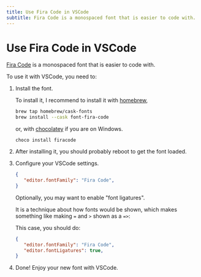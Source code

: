```yaml
---
title: Use Fira Code in VSCode
subtitle: Fira Code is a monospaced font that is easier to code with.
---
```


# Use Fira Code in VSCode

[Fira Code](https://github.com/tonsky/FiraCode) is a monospaced font that is easier to code with.

To use it with VSCode, you need to:

1. Install the font.

   To install it, I recommend to install it with [homebrew](https://brew.sh/),

   ```bash
   brew tap homebrew/cask-fonts
   brew install --cask font-fira-code
   ```

   or, with [chocolatey](https://chocolatey.org/) if you are on Windows.

   ```
   choco install firacode
   ```
2. After installing it, you should probably reboot to get the font loaded.

3. Configure your VSCode settings.

   ```json
   {
      "editor.fontFamily": "Fira Code",
   }
   ```

   Optionally, you may want to enable "font ligatures".
   
   It is a technique about how fonts would be shown, which makes something like making `=` and `>` shown as a `=>`:

   This case, you should do:

   ```json
   {
      "editor.fontFamily": "Fira Code",
      "editor.fontLigatures": true,
   }
   ```

4. Done! Enjoy your new font with VSCode.